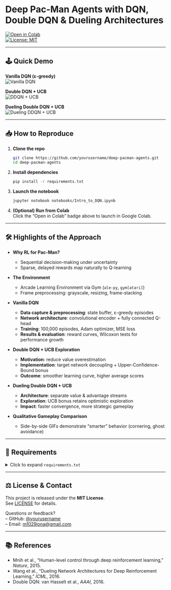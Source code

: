 # Deep Pac-Man Agents with DQN, Double DQN & Dueling Architectures

[![Open in Colab](https://colab.research.google.com/assets/colab-badge.svg)](https://colab.research.google.com/github/yourusername/deep-pacman-agents/blob/main/notebooks/Intro_to_DQN.ipynb)  
[![License: MIT](https://img.shields.io/badge/License-MIT-blue.svg)](LICENSE)

---

## 🕹️ Quick Demo

**Vanilla DQN (ε-greedy)**  
![Vanilla DQN](https://i.imgur.com/9ru85kU.gif)

**Double DQN + UCB**  
![DDQN + UCB](https://i.imgur.com/bBWylLN.gif)

**Dueling Double DQN + UCB**  
![Dueling DDQN + UCB](https://i.imgur.com/cCDxclc.gif)

---

## 📥 How to Reproduce

1. **Clone the repo**  
   ```bash
   git clone https://github.com/yourusername/deep-pacman-agents.git
   cd deep-pacman-agents
   ```

2. **Install dependencies**  
   ```bash
   pip install -r requirements.txt
   ```

3. **Launch the notebook**  
   ```bash
   jupyter notebook notebooks/Intro_to_DQN.ipynb
   ```

4. **(Optional) Run from Colab**  
   Click the “Open in Colab” badge above to launch in Google Colab.

---

## 🛠️ Highlights of the Approach

- **Why RL for Pac-Man?**  
  - Sequential decision-making under uncertainty  
  - Sparse, delayed rewards map naturally to Q-learning

- **The Environment**  
  - Arcade Learning Environment via Gym (`ale-py`, `gym[atari]`)  
  - Frame preprocessing: grayscale, resizing, frame-stacking

- **Vanilla DQN**  
  - **Data capture & preprocessing**: state buffer, ε-greedy episodes  
  - **Network architecture**: convolutional encoder + fully connected Q-head  
  - **Training**: 100,000 episodes, Adam optimizer, MSE loss  
  - **Results & evaluation**: reward curves, Wilcoxon tests for performance growth

- **Double DQN + UCB Exploration**  
  - **Motivation**: reduce value overestimation  
  - **Implementation**: target network decoupling + Upper-Confidence-Bound bonus  
  - **Outcome**: smoother learning curve, higher average scores

- **Dueling Double DQN + UCB**  
  - **Architecture**: separate value & advantage streams  
  - **Exploration**: UCB bonus retains optimistic exploration  
  - **Impact**: faster convergence, more strategic gameplay

- **Qualitative Gameplay Comparison**  
  - Side-by-side GIFs demonstrate “smarter” behavior (cornering, ghost avoidance)

---

## 📜 Requirements

<details>
<summary>Click to expand <code>requirements.txt</code></summary>

```text
ale-py>=0.8.1
gym[atari]>=0.25.0
numpy>=1.21
pandas>=1.3
matplotlib>=3.4
scikit-learn>=0.24
scipy>=1.7
torch>=1.10
torchvision>=0.11
opencv-python>=4.5
```
</details>

---

## ⚖️ License & Contact

This project is released under the **MIT License**.  
See [LICENSE](LICENSE) for details.

Questions or feedback?  
– GitHub: [@yourusername](https://github.com/Najo1on1)  
– Email: m1029jona@gmail.com 

---

## 📚 References

- Mnih et al., “Human-level control through deep reinforcement learning,” *Nature*, 2015.  
- Wang et al., “Dueling Network Architectures for Deep Reinforcement Learning,” *ICML*, 2016.  
- Double DQN: van Hasselt et al., *AAAI*, 2016.  
